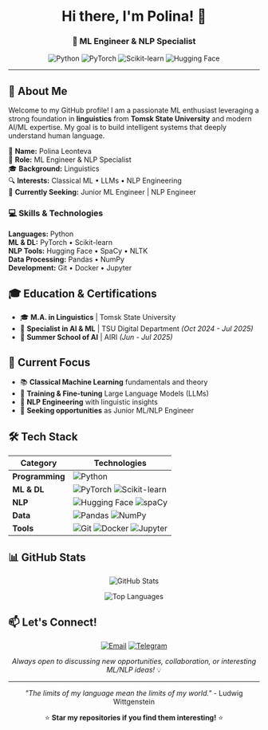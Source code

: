 <div align="center">

# Hi there, I'm Polina! 👋

### 🤖 ML Engineer & NLP Specialist 

![Python](https://img.shields.io/badge/Python-3776AB?style=for-the-badge&logo=python&logoColor=white)
![PyTorch](https://img.shields.io/badge/PyTorch-EE4C2C?style=for-the-badge&logo=pytorch&logoColor=white)
![Scikit-learn](https://img.shields.io/badge/scikit--learn-F7931E?style=for-the-badge&logo=scikit-learn&logoColor=white)
![Hugging Face](https://img.shields.io/badge/🤗%20Hugging%20Face-FFD21E?style=for-the-badge)

</div>

---

## 🚀 About Me

Welcome to my GitHub profile! I am a passionate ML enthusiast leveraging a strong foundation in **linguistics** from **Tomsk State University** and modern AI/ML expertise. My goal is to build intelligent systems that deeply understand human language.

🎯 **Name:** Polina Leonteva  
💼 **Role:** ML Engineer & NLP Specialist  
🎓 **Background:** Linguistics  
🔍 **Interests:** Classical ML • LLMs • NLP Engineering  
🚀 **Currently Seeking:** Junior ML Engineer | NLP Engineer  

### 💻 Skills & Technologies

**Languages:** Python  
**ML & DL:** PyTorch • Scikit-learn  
**NLP Tools:** Hugging Face • SpaCy • NLTK  
**Data Processing:** Pandas • NumPy  
**Development:** Git • Docker • Jupyter

## 🎓 Education & Certifications

- 🎓 **M.A. in Linguistics** | Tomsk State University
- 🤖 **Specialist in AI & ML** | TSU Digital Department *(Oct 2024 - Jul 2025)*
- 🏫 **Summer School of AI** | AIRI *(Jun - Jul 2025)*

## 🔭 Current Focus

- 📚 **Classical Machine Learning** fundamentals and theory
- 🧠 **Training & Fine-tuning** Large Language Models (LLMs)
- 🔧 **NLP Engineering** with linguistic insights
- 💼 **Seeking opportunities** as Junior ML/NLP Engineer

## 🛠️ Tech Stack

<div align="center">

| Category | Technologies |
|----------|-------------|
| **Programming** | ![Python](https://img.shields.io/badge/Python-3776AB?style=flat&logo=python&logoColor=white) |
| **ML & DL** | ![PyTorch](https://img.shields.io/badge/PyTorch-EE4C2C?style=flat&logo=pytorch&logoColor=white) ![Scikit-learn](https://img.shields.io/badge/scikit--learn-F7931E?style=flat&logo=scikit-learn&logoColor=white) |
| **NLP** | ![Hugging Face](https://img.shields.io/badge/🤗%20Hugging%20Face-FFD21E?style=flat) ![spaCy](https://img.shields.io/badge/spaCy-09A3D5?style=flat&logo=spacy&logoColor=white) |
| **Data** | ![Pandas](https://img.shields.io/badge/Pandas-150458?style=flat&logo=pandas&logoColor=white) ![NumPy](https://img.shields.io/badge/NumPy-013243?style=flat&logo=numpy&logoColor=white) |
| **Tools** | ![Git](https://img.shields.io/badge/Git-F05032?style=flat&logo=git&logoColor=white) ![Docker](https://img.shields.io/badge/Docker-2496ED?style=flat&logo=docker&logoColor=white) ![Jupyter](https://img.shields.io/badge/Jupyter-F37626?style=flat&logo=jupyter&logoColor=white) |

</div>

## 📊 GitHub Stats

<div align="center">

![GitHub Stats](https://github-readme-stats.vercel.app/api?username=PollyLeo6&show_icons=true&theme=radical&hide_border=true)

![Top Languages](https://github-readme-stats.vercel.app/api/top-langs/?username=PollyLeo6&layout=compact&theme=radical&hide_border=true)

</div>

## 📫 Let's Connect!

<div align="center">

[![Email](https://img.shields.io/badge/Email-D14836?style=for-the-badge&logo=gmail&logoColor=white)](mailto:leontevap6@gmail.com)
[![Telegram](https://img.shields.io/badge/Telegram-2CA5E0?style=for-the-badge&logo=telegram&logoColor=white)](https://t.me/pollyleo6)

*Always open to discussing new opportunities, collaboration, or interesting ML/NLP ideas!* 💡

</div>

---

<div align="center">

*"The limits of my language mean the limits of my world."* - Ludwig Wittgenstein

⭐ **Star my repositories if you find them interesting!** ⭐

</div>
